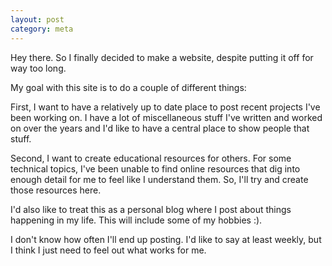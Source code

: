```yaml
---
layout: post
category: meta
---
```


Hey there.
So I finally decided to make a website, despite putting it off for way too long.

My goal with this site is to do a couple of different things:

First, I want to have a relatively up to date place to post recent projects I've been working on.
I have a lot of miscellaneous stuff I've written and worked on over the years and I'd like to have a central 
place to show people that stuff.

Second, I want to create educational resources for others. For some technical topics, I've been unable to find
online resources that dig into enough detail for me to feel like I understand them.
So, I'll try and create those resources here.

I'd also like to treat this as a personal blog where I post about things happening in my life.
This will include some of my hobbies :).

I don't know how often I'll end up posting. I'd like to say at least weekly, but I think I just need to feel out what works for me.